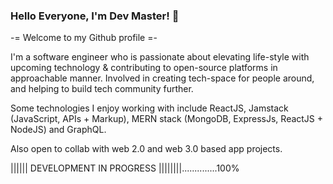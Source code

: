 ###  Hello Everyone, I'm Dev Master! 👋

  
-= Welcome to my Github profile =-


I'm a software engineer who is passionate about elevating life-style with upcoming technology & contributing to open-source platforms in approachable manner. Involved in creating tech-space for people around, and helping to build tech community further. 

Some technologies I enjoy working with include ReactJS, Jamstack (JavaScript, APIs + Markup), MERN stack (MongoDB, ExpressJs, ReactJS + NodeJS) and GraphQL. 

Also open to collab with web 2.0 and web 3.0 based app projects.


|||||| DEVELOPMENT IN PROGRESS ||||||||..............100%

<!--
**devmaster009/devmaster009** is a ✨ _special_ ✨ repository because its `README.md` (this file) appears on your GitHub profile.

Here are some ideas to get you started:

- 🔭 I’m currently working on ...
- 🌱 I’m currently learning ...
- 👯 I’m looking to collaborate on ...
- 🤔 I’m looking for help with ...
- 💬 Ask me about ...
- 📫 How to reach me: ...
- 😄 Pronouns: ...
- ⚡ Fun fact: ...
-->
